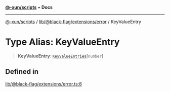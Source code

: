 [**@-xun/scripts**](../../../../../README.md) • **Docs**

***

[@-xun/scripts](../../../../../README.md) / [lib/@black-flag/extensions/error](../README.md) / KeyValueEntry

# Type Alias: KeyValueEntry

> **KeyValueEntry**: [`KeyValueEntries`](KeyValueEntries.md)\[`number`\]

## Defined in

[lib/@black-flag/extensions/error.ts:8](https://github.com/Xunnamius/xscripts/blob/fc291d92ca0fdd07ba7e5cb19471e1a974cabac7/lib/@black-flag/extensions/error.ts#L8)
